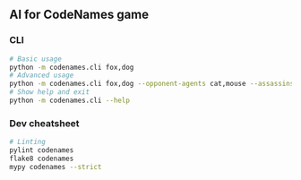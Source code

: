 ## AI for CodeNames game

### CLI

```bash
# Basic usage
python -m codenames.cli fox,dog
# Advanced usage
python -m codenames.cli fox,dog --opponent-agents cat,mouse --assassins duck --bystanders cow,goat --lang en
# Show help and exit
python -m codenames.cli --help
```

### Dev cheatsheet
```bash
# Linting
pylint codenames
flake8 codenames
mypy codenames --strict
```
